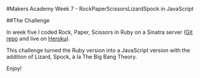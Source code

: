 #Makers Academy Week 7 - RockPaperScissorsLizardSpock in JavaScript

##The Challenge

In week five I coded Rock, Paper, Scissors in Ruby on a Sinatra server
([Git repo](https://github.com/ruthearle/rockpaperscissors) and live on [Heroku](https://rps-production.herokuapp.com/)).


This challenge turned the Ruby version into a JavaScript version with
the addition of Lizard, Spock, à la The Big Bang Theory.

Enjoy!
